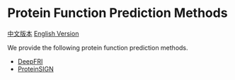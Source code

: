 # Protein Function Prediction Methods

[中文版本](./README_cn.md) [English Version](./README.md)

We provide the following protein function prediction methods.

* [DeepFRI](./DeepFRI/README.md)
* [ProteinSIGN](./ProteinSIGN/README.md)